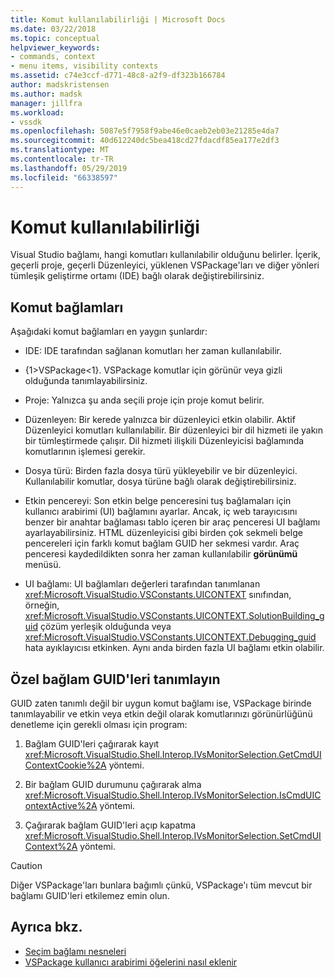 ```yaml
---
title: Komut kullanılabilirliği | Microsoft Docs
ms.date: 03/22/2018
ms.topic: conceptual
helpviewer_keywords:
- commands, context
- menu items, visibility contexts
ms.assetid: c74e3ccf-d771-48c8-a2f9-df323b166784
author: madskristensen
ms.author: madsk
manager: jillfra
ms.workload:
- vssdk
ms.openlocfilehash: 5087e5f7958f9abe46e0caeb2eb03e21285e4da7
ms.sourcegitcommit: 40d612240dc5bea418cd27fdacdf85ea177e2df3
ms.translationtype: MT
ms.contentlocale: tr-TR
ms.lasthandoff: 05/29/2019
ms.locfileid: "66338597"
---
```

# <a name="command-availability"></a>Komut kullanılabilirliği

Visual Studio bağlamı, hangi komutları kullanılabilir olduğunu belirler. İçerik, geçerli proje, geçerli Düzenleyici, yüklenen VSPackage'ları ve diğer yönleri tümleşik geliştirme ortamı (IDE) bağlı olarak değiştirebilirsiniz.

## <a name="command-contexts"></a>Komut bağlamları

Aşağıdaki komut bağlamları en yaygın şunlardır:

- IDE: IDE tarafından sağlanan komutları her zaman kullanılabilir.

- {1&gt;VSPackage&lt;1}. VSPackage komutlar için görünür veya gizli olduğunda tanımlayabilirsiniz.

- Proje: Yalnızca şu anda seçili proje için proje komut belirir.

- Düzenleyen: Bir kerede yalnızca bir düzenleyici etkin olabilir. Aktif Düzenleyici komutları kullanılabilir. Bir düzenleyici bir dil hizmeti ile yakın bir tümleştirmede çalışır. Dil hizmeti ilişkili Düzenleyicisi bağlamında komutlarının işlemesi gerekir.

- Dosya türü: Birden fazla dosya türü yükleyebilir ve bir düzenleyici. Kullanılabilir komutlar, dosya türüne bağlı olarak değiştirebilirsiniz.

- Etkin pencereyi: Son etkin belge penceresini tuş bağlamaları için kullanıcı arabirimi (UI) bağlamını ayarlar. Ancak, iç web tarayıcısını benzer bir anahtar bağlaması tablo içeren bir araç penceresi UI bağlamı ayarlayabilirsiniz. HTML düzenleyicisi gibi birden çok sekmeli belge pencereleri için farklı komut bağlam GUID her sekmesi vardır. Araç penceresi kaydedildikten sonra her zaman kullanılabilir **görünümü** menüsü.

- UI bağlamı: UI bağlamları değerleri tarafından tanımlanan <xref:Microsoft.VisualStudio.VSConstants.UICONTEXT> sınıfından, örneğin, <xref:Microsoft.VisualStudio.VSConstants.UICONTEXT.SolutionBuilding_guid> çözüm yerleşik olduğunda veya <xref:Microsoft.VisualStudio.VSConstants.UICONTEXT.Debugging_guid> hata ayıklayıcısı etkinken. Aynı anda birden fazla UI bağlamı etkin olabilir.

## <a name="define-custom-context-guids"></a>Özel bağlam GUID'leri tanımlayın

GUID zaten tanımlı değil bir uygun komut bağlamı ise, VSPackage birinde tanımlayabilir ve etkin veya etkin değil olarak komutlarınızı görünürlüğünü denetleme için gerekli olması için program:

1. Bağlam GUID'leri çağırarak kayıt <xref:Microsoft.VisualStudio.Shell.Interop.IVsMonitorSelection.GetCmdUIContextCookie%2A> yöntemi.

2. Bir bağlam GUID durumunu çağırarak alma <xref:Microsoft.VisualStudio.Shell.Interop.IVsMonitorSelection.IsCmdUIContextActive%2A> yöntemi.

3. Çağırarak bağlam GUID'leri açıp kapatma <xref:Microsoft.VisualStudio.Shell.Interop.IVsMonitorSelection.SetCmdUIContext%2A> yöntemi.

> [!CAUTION]
> Diğer VSPackage'ları bunlara bağımlı çünkü, VSPackage'ı tüm mevcut bir bağlamı GUID'leri etkilemez emin olun.

## <a name="see-also"></a>Ayrıca bkz.

- [Seçim bağlamı nesneleri](../../extensibility/internals/selection-context-objects.md)
- [VSPackage kullanıcı arabirimi öğelerini nasıl eklenir](../../extensibility/internals/how-vspackages-add-user-interface-elements.md)